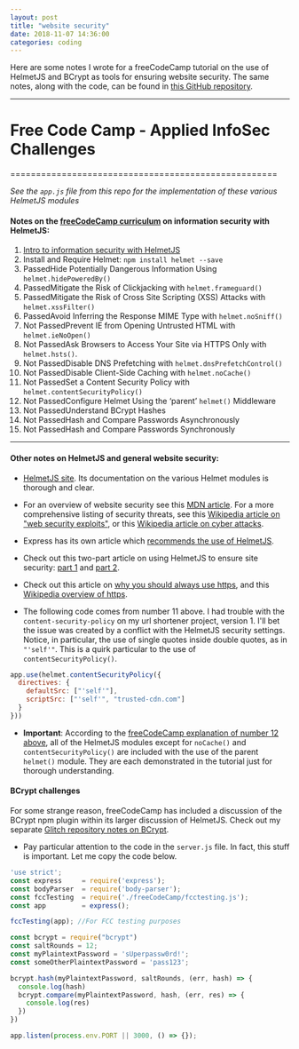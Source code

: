 ```yaml
---
layout: post
title: "website security"
date: 2018-11-07 14:36:00
categories: coding
---
```


Here are some notes I wrote for a freeCodeCamp tutorial on the use of HelmetJS and BCrypt as tools for ensuring website security. The same notes, along with the code, can be found in [this GitHub repository](https://github.com/pulamusic/siteSecurityNotes).

---

# Free Code Camp - Applied InfoSec Challenges
====================================================

*See the `app.js` file from this repo for the implementation of these various HelmetJS modules*

#### Notes on the [freeCodeCamp curriculum](https://learn.freecodecamp.org/) on information security with HelmetJS:

1. [Intro to information security with HelmetJS](https://learn.freecodecamp.org/information-security-and-quality-assurance/information-security-with-helmetjs)
2. Install and Require Helmet: `npm install helmet --save`
3. PassedHide Potentially Dangerous Information Using `helmet.hidePoweredBy()`
4. PassedMitigate the Risk of Clickjacking with `helmet.frameguard()`
5. PassedMitigate the Risk of Cross Site Scripting (XSS) Attacks with `helmet.xssFilter()`
6. PassedAvoid Inferring the Response MIME Type with `helmet.noSniff()`
7. Not PassedPrevent IE from Opening Untrusted HTML with `helmet.ieNoOpen()`
8. Not PassedAsk Browsers to Access Your Site via HTTPS Only with `helmet.hsts()`.
9. Not PassedDisable DNS Prefetching with `helmet.dnsPrefetchControl()`
10. Not PassedDisable Client-Side Caching with `helmet.noCache()`
11. Not PassedSet a Content Security Policy with `helmet.contentSecurityPolicy()`
12. Not PassedConfigure Helmet Using the ‘parent’ `helmet()` Middleware
13. Not PassedUnderstand BCrypt Hashes
14. Not PassedHash and Compare Passwords Asynchronously
15. Not PassedHash and Compare Passwords Synchronously

---
#### Other notes on HelmetJS and general website security:

* [HelmetJS site](https://helmetjs.github.io/). Its documentation on the various Helmet modules is thorough and clear.

* For an overview of website security see this [MDN article](https://developer.mozilla.org/en-US/docs/Learn/Server-side/First_steps/Website_security). For a more comprehensive listing of security threats, see this [Wikipedia article on "web security exploits"](https://en.wikipedia.org/wiki/Category:Web_security_exploits), or this [Wikipedia article on cyber attacks](https://www.owasp.org/index.php/Category:Attack).

* Express has its own article which [recommends the use of HelmetJS](https://expressjs.com/en/advanced/best-practice-security.html).

* Check out this two-part article on using HelmetJS to ensure site security: [part 1](https://www.ca.com/en/blog-developers/fasten-your-helmet-js-part-1-securing-your-express-http-headers.html) and [part 2](https://www.ca.com/en/blog-developers/fasten-your-helmet-js-part-2-locking-down-your-content-security-policy.html).

* Check out this article on [why you should always use https](https://mashable.com/2011/05/31/https-web-security/#A0EYy4E1v5qI), and this [Wikipedia overview of https](https://en.wikipedia.org/wiki/HTTPS).

* The following code comes from number 11 above. I had trouble with the `content-security-policy` on my url shortener project, version 1. I'll bet the issue was created by a conflict with the HelmetJS security settings. Notice, in particular, the use of single quotes inside double quotes, as in `"'self'"`. This is a quirk particular to the use of `contentSecurityPolicy()`.

```javascript
app.use(helmet.contentSecurityPolicy({
  directives: {
    defaultSrc: ["'self'"],
    scriptSrc: ["'self'", "trusted-cdn.com"]
  }
}))
```

* **Important**: According to the [freeCodeCamp explanation of number 12 above](https://learn.freecodecamp.org/information-security-and-quality-assurance/information-security-with-helmetjs/configure-helmet-using-the-parent-helmet-middleware), all of the HelmetJS modules except for `noCache()` and `contentSecurityPolicy()` are included with the use of the parent `helmet()` module. They are each demonstrated in the tutorial just for thorough understanding.

#### BCrypt challenges

For some strange reason, freeCodeCamp has included a discussion of the BCrypt npm plugin within its larger discussion of HelmetJS. Check out my separate [Glitch repository notes on BCrypt](https://glitch.com/~bcrypt-challenges-jim).
* Pay particular attention to the code in the `server.js` file. In fact, this stuff is important. Let me copy the code below.

```javascript
'use strict';
const express     = require('express');
const bodyParser  = require('body-parser');
const fccTesting  = require('./freeCodeCamp/fcctesting.js');
const app         = express();

fccTesting(app); //For FCC testing purposes

const bcrypt = require("bcrypt")
const saltRounds = 12;
const myPlaintextPassword = 'sUperpassw0rd!';
const someOtherPlaintextPassword = 'pass123';

bcrypt.hash(myPlaintextPassword, saltRounds, (err, hash) => {
  console.log(hash)
  bcrypt.compare(myPlaintextPassword, hash, (err, res) => {
    console.log(res)
  })
})

app.listen(process.env.PORT || 3000, () => {});
```
